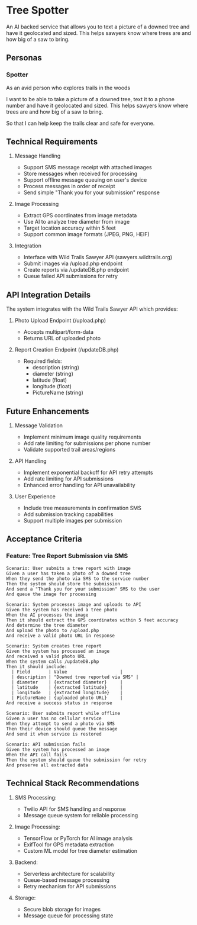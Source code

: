 # Tree Spotter
An AI backed service that allows you to text a picture of a downed tree and have it geolocated and sized. This helps sawyers know where trees are and how big of a saw to bring.

## Personas
### Spotter
As an avid person who explores trails in the woods

I want to be able to take a picture of a downed tree, text it to a phone number and have it geolocated and sized. This helps sawyers know where trees are and how big of a saw to bring.

So that I can help keep the trails clear and safe for everyone.

## Technical Requirements

1. Message Handling
   - Support SMS message receipt with attached images
   - Store messages when received for processing
   - Support offline message queuing on user's device
   - Process messages in order of receipt
   - Send simple "Thank you for your submission" response

2. Image Processing
   - Extract GPS coordinates from image metadata
   - Use AI to analyze tree diameter from image
   - Target location accuracy within 5 feet
   - Support common image formats (JPEG, PNG, HEIF)

3. Integration
   - Interface with Wild Trails Sawyer API (sawyers.wildtrails.org)
   - Submit images via /upload.php endpoint
   - Create reports via /updateDB.php endpoint
   - Queue failed API submissions for retry

## API Integration Details

The system integrates with the Wild Trails Sawyer API which provides:
1. Photo Upload Endpoint (/upload.php)
   - Accepts multipart/form-data
   - Returns URL of uploaded photo

2. Report Creation Endpoint (/updateDB.php)
   - Required fields:
     - description (string)
     - diameter (string)
     - latitude (float)
     - longitude (float)
     - PictureName (string)

## Future Enhancements

1. Message Validation
   - Implement minimum image quality requirements
   - Add rate limiting for submissions per phone number
   - Validate supported trail areas/regions

2. API Handling
   - Implement exponential backoff for API retry attempts
   - Add rate limiting for API submissions
   - Enhanced error handling for API unavailability

3. User Experience
   - Include tree measurements in confirmation SMS
   - Add submission tracking capabilities
   - Support multiple images per submission

## Acceptance Criteria

### Feature: Tree Report Submission via SMS
```gherkin
Scenario: User submits a tree report with image
Given a user has taken a photo of a downed tree
When they send the photo via SMS to the service number
Then the system should store the submission
And send a "Thank you for your submission" SMS to the user
And queue the image for processing

Scenario: System processes image and uploads to API
Given the system has received a tree photo
When the AI processes the image
Then it should extract the GPS coordinates within 5 feet accuracy
And determine the tree diameter
And upload the photo to /upload.php
And receive a valid photo URL in response

Scenario: System creates tree report
Given the system has processed an image
And received a valid photo URL
When the system calls /updateDB.php
Then it should include:
  | Field       | Value                    |
  | description | "Downed tree reported via SMS" |
  | diameter    | {extracted diameter}     |
  | latitude    | {extracted latitude}     |
  | longitude   | {extracted longitude}    |
  | PictureName | {uploaded photo URL}     |
And receive a success status in response

Scenario: User submits report while offline
Given a user has no cellular service
When they attempt to send a photo via SMS
Then their device should queue the message
And send it when service is restored

Scenario: API submission fails
Given the system has processed an image
When the API call fails
Then the system should queue the submission for retry
And preserve all extracted data
```

## Technical Stack Recommendations

1. SMS Processing:
   - Twilio API for SMS handling and response
   - Message queue system for reliable processing

2. Image Processing:
   - TensorFlow or PyTorch for AI image analysis
   - ExifTool for GPS metadata extraction
   - Custom ML model for tree diameter estimation

3. Backend:
   - Serverless architecture for scalability
   - Queue-based message processing
   - Retry mechanism for API submissions

4. Storage:
   - Secure blob storage for images
   - Message queue for processing state
